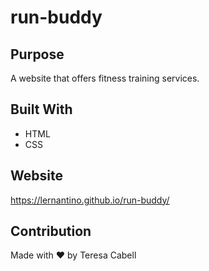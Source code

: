 # run-buddy

## Purpose
A website that offers fitness training services.

## Built With
* HTML
* CSS

## Website
https://lernantino.github.io/run-buddy/

## Contribution 
Made with ❤️ by Teresa Cabell
